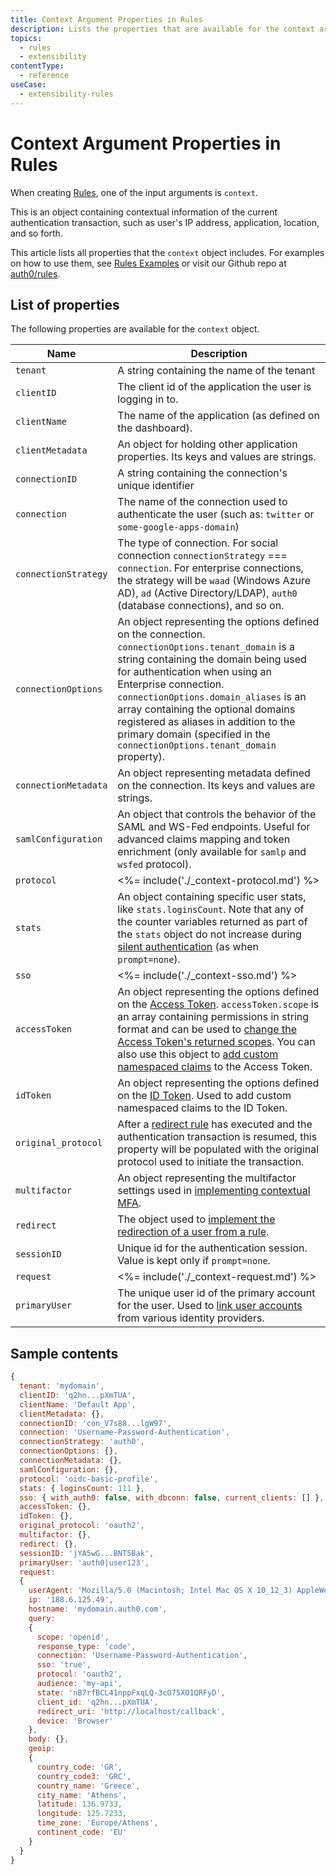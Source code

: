 ```yaml
---
title: Context Argument Properties in Rules
description: Lists the properties that are available for the context argument when creating rules.
topics:
  - rules
  - extensibility
contentType:
  - reference
useCase:
  - extensibility-rules
---
```

# Context Argument Properties in Rules

When creating [Rules](/rules), one of the input arguments is `context`. 

This is an object containing contextual information of the current authentication transaction, such as user's IP address, application, location, and so forth.

This article lists all properties that the `context` object includes. For examples on how to use them, see [Rules Examples](/rules#examples) or visit our Github repo at [auth0/rules](https://github.com/auth0/rules).

## List of properties

The following properties are available for the `context` object.

| Name | Description |
|-|-|
| `tenant` | A string containing the name of the tenant |
| `clientID` | The client id of the application the user is logging in to. |
| `clientName` | The name of the application (as defined on the dashboard). |
| `clientMetadata` | An object for holding other application properties. Its keys and values are strings. |
| `connectionID` | A string containing the connection's unique identifier |
| `connection` | The name of the connection used to authenticate the user (such as: `twitter` or `some-google-apps-domain`) |
| `connectionStrategy` | The type of connection. For social connection `connectionStrategy` === `connection`. For enterprise connections, the strategy will be `waad` (Windows Azure AD), `ad` (Active Directory/LDAP), `auth0` (database connections), and so on. |
| `connectionOptions` | An object representing the options defined on the connection. `connectionOptions.tenant_domain` is a string containing the domain being used for authentication when using an Enterprise connection. `connectionOptions.domain_aliases` is an array containing the optional domains registered as aliases in addition to the primary domain (specified in the `connectionOptions.tenant_domain` property). |
| `connectionMetadata` | An object representing metadata defined on the connection. Its keys and values are strings. |
| `samlConfiguration` | An object that controls the behavior of the SAML and WS-Fed endpoints. Useful for advanced claims mapping and token enrichment (only available for `samlp` and `wsfed` protocol). |
| `protocol` | <%= include('./_context-protocol.md') %> |
| `stats` | An object containing specific user stats, like `stats.loginsCount`. Note that any of the counter variables returned as part of the `stats` object do not increase during [silent authentication](/api-auth/tutorials/silent-authentication) (as when `prompt=none`). |
| `sso` | <%= include('./_context-sso.md') %> |
| `accessToken` | An object representing the options defined on the [Access Token](/tokens/access-token). `accessToken.scope` is an array containing permissions in string format and can be used to [change the Access Token's returned scopes](/rules/current#api-authorization-modify-scope). You can also use this object to [add custom namespaced claims](/tokens/access-token#add-custom-claims) to the Access Token. |
| `idToken` | An object representing the options defined on the [ID Token](/tokens/id-token). Used to add custom namespaced claims to the ID Token. |
| `original_protocol` | After a [redirect rule](/rules/current/redirect) has executed and the authentication transaction is resumed, this property will be populated with the original protocol used to initiate the transaction. |
| `multifactor` | An object representing the multifactor settings used in [implementing contextual MFA](/multifactor-authentication/custom). |
| `redirect` | The object used to [implement the redirection of a user from a rule](/rules/current/redirect#how-to-implement-a-redirect). |
| `sessionID` | Unique id for the authentication session. Value is kept only if `prompt=none`. |
| `request` | <%= include('./_context-request.md') %> |
| `primaryUser` | The unique user id of the primary account for the user. Used to [link user accounts](/link-accounts#automatic-account-linking) from various identity providers. |

## Sample contents

```js
{
  tenant: 'mydomain',
  clientID: 'q2hn...pXmTUA',
  clientName: 'Default App',
  clientMetadata: {},
  connectionID: 'con_V7s88...lgW97',
  connection: 'Username-Password-Authentication',
  connectionStrategy: 'auth0',
  connectionOptions: {},
  connectionMetadata: {},
  samlConfiguration: {},
  protocol: 'oidc-basic-profile',
  stats: { loginsCount: 111 },
  sso: { with_auth0: false, with_dbconn: false, current_clients: [] },
  accessToken: {},
  idToken: {},
  original_protocol: 'oauth2',
  multifactor: {},
  redirect: {},
  sessionID: 'jYA5wG...BNT5Bak',
  primaryUser: 'auth0|user123',
  request:
  {
    userAgent: 'Mozilla/5.0 (Macintosh; Intel Mac OS X 10_12_3) AppleWebKit/537.36 (KHTML, like Gecko) Chrome/56.0.2924.87 Safari/537.36',
    ip: '188.6.125.49',
    hostname: 'mydomain.auth0.com',
    query: 
    {
      scope: 'openid',
      response_type: 'code',
      connection: 'Username-Password-Authentication',
      sso: 'true',
      protocol: 'oauth2',
      audience: 'my-api',
      state: 'nB7rfBCL41nppFxqLQ-3cO75XO1QRFyD',
      client_id: 'q2hn...pXmTUA',
      redirect_uri: 'http://localhost/callback',
      device: 'Browser'
    },
    body: {},
    geoip:
    {
      country_code: 'GR',
      country_code3: 'GRC',
      country_name: 'Greece',
      city_name: 'Athens',
      latitude: 136.9733,
      longitude: 125.7233,
      time_zone: 'Europe/Athens',
      continent_code: 'EU'
    }
  }
}
```
